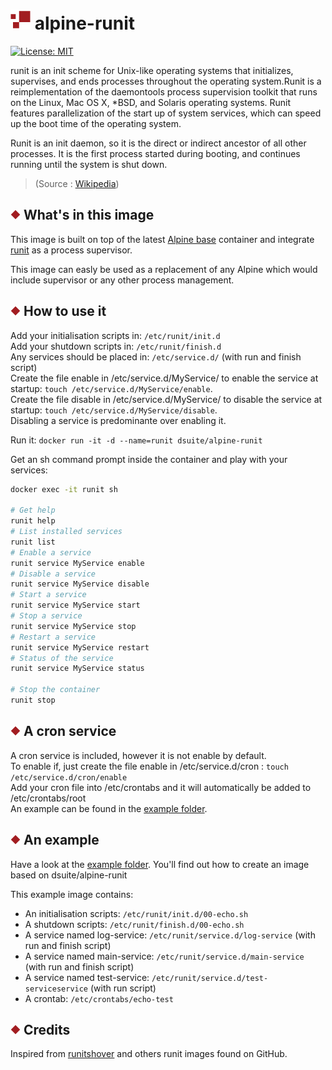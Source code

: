 # ![](https://github.com/docker-suite/artwork/raw/master/logo/png/logo_32.png) alpine-runit
[![License: MIT](https://img.shields.io/badge/License-MIT-brightgreen.svg)](https://opensource.org/licenses/MIT)

runit is an init scheme for Unix-like operating systems that initializes, supervises, and ends processes throughout the operating system.Runit is a reimplementation of the daemontools process supervision toolkit that runs on the Linux, Mac OS X, *BSD, and Solaris operating systems. Runit features parallelization of the start up of system services, which can speed up the boot time of the operating system.

Runit is an init daemon, so it is the direct or indirect ancestor of all other processes. It is the first process started during booting, and continues running until the system is shut down.

> (Source : [Wikipedia](https://en.wikipedia.org/wiki/Runit))

## ![](https://github.com/docker-suite/artwork/raw/master/various/pin/png/pin_16.png) What's in this image

This image is built on top of the latest [Alpine base][alpine-base] container and integrate [runit][runit] as a process supervisor.

This image can easly be used as a replacement of any Alpine which would include supervisor or any other process management.


## ![](https://github.com/docker-suite/artwork/raw/master/various/pin/png/pin_16.png) How to use it

Add your initialisation scripts in: `/etc/runit/init.d`  
Add your shutdown scripts in: `/etc/runit/finish.d`  
Any services should be placed in: `/etc/service.d/` (with run and finish script)  
Create the file enable in /etc/service.d/MyService/ to enable the service at startup: `touch /etc/service.d/MyService/enable`.  
Create the file disable in /etc/service.d/MyService/ to disable the service at startup: `touch /etc/service.d/MyService/disable`.  
Disabling a service is predominante over enabling it.

Run it: `docker run -it -d --name=runit dsuite/alpine-runit`

Get an sh command prompt inside the container and play with your services:

```bash
docker exec -it runit sh

# Get help
runit help
# List installed services
runit list
# Enable a service
runit service MyService enable
# Disable a service
runit service MyService disable
# Start a service
runit service MyService start
# Stop a service
runit service MyService stop
# Restart a service
runit service MyService restart
# Status of the service
runit service MyService status

# Stop the container
runit stop
```

## ![](https://github.com/docker-suite/artwork/raw/master/various/pin/png/pin_16.png) A cron service

A cron service is included, however it is not enable by default.  
To enable if, just create the file enable in /etc/service.d/cron : `touch /etc/service.d/cron/enable`  
Add your cron file into /etc/crontabs and it will automatically be added to /etc/crontabs/root  
An example can be found in the [example folder](https://github.com/docker-suite/alpine-runit/tree/master/example).


## ![](https://github.com/docker-suite/artwork/raw/master/various/pin/png/pin_16.png) An example

Have a look at the [example folder](https://github.com/docker-suite/alpine-runit/tree/master/example). You'll find out how to create an image based on dsuite/alpine-runit

This example image contains:
- An initialisation scripts: `/etc/runit/init.d/00-echo.sh`  
- A shutdown scripts: `/etc/runit/finish.d/00-echo.sh`  
- A service named log-service:  `/etc/runit/service.d/log-service` (with run and finish script)
- A service named main-service:  `/etc/runit/service.d/main-service` (with run and finish script) 
- A service named test-service:  `/etc/runit/service.d/test-serviceservice` (with run script)  
- A crontab:  `/etc/crontabs/echo-test`    

## ![](https://github.com/docker-suite/artwork/raw/master/various/pin/png/pin_16.png) Credits
Inspired from [runitshover](https://github.com/HowardMei/runitshover) and others runit images found on GitHub.


[alpine]: http://alpinelinux.org/
[runit]: http://smarden.org/runit/
[alpine-base]: https://hub.docker.com/r/docker-suite/alpine-base/
